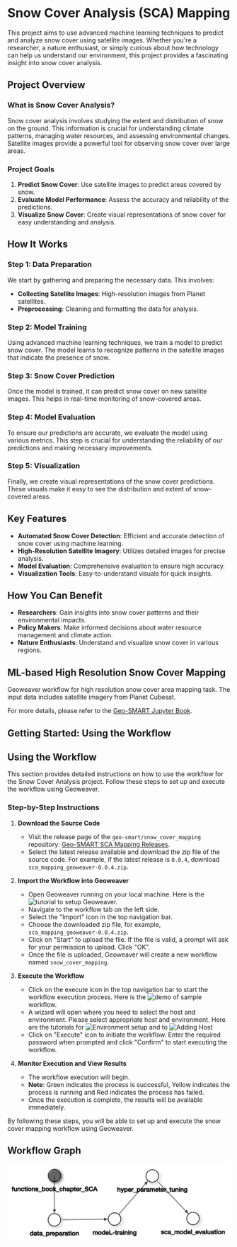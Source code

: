 # Snow Cover Analysis (SCA) Mapping

This project aims to use advanced machine learning techniques to predict and analyze snow cover using satellite images. Whether you're a researcher, a nature enthusiast, or simply curious about how technology can help us understand our environment, this project provides a fascinating insight into snow cover analysis.

## Project Overview

### What is Snow Cover Analysis?

Snow cover analysis involves studying the extent and distribution of snow on the ground. This information is crucial for understanding climate patterns, managing water resources, and assessing environmental changes. Satellite images provide a powerful tool for observing snow cover over large areas.

### Project Goals

1. **Predict Snow Cover**: Use satellite images to predict areas covered by snow.
2. **Evaluate Model Performance**: Assess the accuracy and reliability of the predictions.
3. **Visualize Snow Cover**: Create visual representations of snow cover for easy understanding and analysis.

## How It Works

### Step 1: Data Preparation

We start by gathering and preparing the necessary data. This involves:

- **Collecting Satellite Images**: High-resolution images from Planet satellites.
- **Preprocessing**: Cleaning and formatting the data for analysis.

### Step 2: Model Training

Using advanced machine learning techniques, we train a model to predict snow cover. The model learns to recognize patterns in the satellite images that indicate the presence of snow.

### Step 3: Snow Cover Prediction

Once the model is trained, it can predict snow cover on new satellite images. This helps in real-time monitoring of snow-covered areas.

### Step 4: Model Evaluation

To ensure our predictions are accurate, we evaluate the model using various metrics. This step is crucial for understanding the reliability of our predictions and making necessary improvements.

### Step 5: Visualization

Finally, we create visual representations of the snow cover predictions. These visuals make it easy to see the distribution and extent of snow-covered areas.

## Key Features

- **Automated Snow Cover Detection**: Efficient and accurate detection of snow cover using machine learning.
- **High-Resolution Satellite Imagery**: Utilizes detailed images for precise analysis.
- **Model Evaluation**: Comprehensive evaluation to ensure high accuracy.
- **Visualization Tools**: Easy-to-understand visuals for quick insights.

## How You Can Benefit

- **Researchers**: Gain insights into snow cover patterns and their environmental impacts.
- **Policy Makers**: Make informed decisions about water resource management and climate action.
- **Nature Enthusiasts**: Understand and visualize snow cover in various regions.

## ML-based High Resolution Snow Cover Mapping

Geoweaver workflow for high resolution snow cover area mapping task. The input data includes satellite imagery from Planet Cubesat.

For more details, please refer to the [Geo-SMART Jupyter Book](https://geo-smart.github.io/scm_geosmart_use_case/chapters/one.html).

## Getting Started: Using the Workflow
## Using the Workflow

This section provides detailed instructions on how to use the workflow for the Snow Cover Analysis project. Follow these steps to set up and execute the workflow using Geoweaver.

### Step-by-Step Instructions

1. **Download the Source Code**
    - Visit the release page of the `geo-smart/snow_cover_mapping` repository: [Geo-SMART SCA Mapping Releases](https://github.com/geo-smart/sca_mapping_geoweaver/releases).
    - Select the latest release available and download the zip file of the source code. For example, if the latest release is `0.0.4`, download `sca_mapping_geoweaver-0.0.4.zip`.

2. **Import the Workflow into Geoweaver**
    - Open Geoweaver running on your local machine. Here is the ![tutorial](https://youtu.be/jUd1dzi18EQ) to setup Geoweaver. 
    - Navigate to the workflow tab on the left side. 
    - Select the "Import" icon in the top navigation bar.
    - Choose the downloaded zip file, for example, `sca_mapping_geoweaver-0.0.4.zip`.
    - Click on "Start" to upload the file. If the file is valid, a prompt will ask for your permission to upload. Click "OK".
    - Once the file is uploaded, Geoweaver will create a new workflow named `snow_cover_mapping`.

3. **Execute the Workflow**
    - Click on the execute icon in the top navigation bar to start the workflow execution process. Here is the ![demo](https://youtu.be/PJcMNR00QoE) of sample workflow.
    - A wizard will open where you need to select the host and environment. Please select appropriate host and environment. Here are the tutorials for  ![Environment setup](https://youtu.be/KYiEHI0rn_o) and to ![Adding Host](https://www.youtube.com/watch?v=H66AVoBBaHs)
    - Click on "Execute" icon to initiate the workflow. Enter the required password when prompted and click "Confirm" to start executing the workflow. 
4. **Monitor Execution and View Results**
    - The workflow execution will begin.
    - **Note**: Green indicates the process is successful, Yellow indicates the process is running and Red indicates the process has failed.
    - Once the execution is complete, the results will be available immediately.

By following these steps, you will be able to set up and execute the snow cover mapping workflow using Geoweaver.


## Workflow Graph

![Workflow Graph](https://github.com/geo-smart/sca_mapping_geoweaver/blob/main/image.png)
